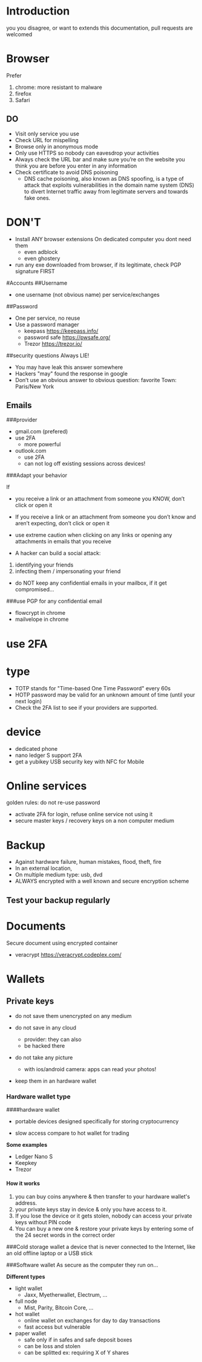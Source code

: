 
# Introduction

you you disagree, or want to extends this documentation, pull requests are welcomed

# Browser
Prefer
1. chrome: more resistant to malware
2. firefox
3. Safari

## DO
* Visit only service you use
* Check URL for mispelling
* Browse only in anonymous mode
* Only use HTTPS so nobody can eavesdrop your activities
* Always check the URL bar and make sure you’re on the website you think you are before you enter in any information
* Check certificate to avoid DNS poisoning
  * DNS cache poisoning, also known as DNS spoofing, is a type of attack that exploits vulnerabilities in the domain name system (DNS)
 to divert Internet traffic away from legitimate servers and towards fake ones. 

# DON'T
* Install ANY browser extensions
On dedicated computer you dont need them
  * even adblock
  * even ghostery
* run any exe downloaded from browser, if its legitimate, check PGP signature FIRST

#Accounts
##Username
* one username (not obvious name) per service/exchanges

##Password
* One per service, no reuse
* Use a password manager
  * keepass https://keepass.info/
  * password safe https://pwsafe.org/
  * Trezor https://trezor.io/

##security questions 
Always LIE!
* You may have leak this answer somewhere
* Hackers "may" found the response in google
* Don’t use an obvious answer to obvious question: favorite Town: Paris/New York 


## Emails
###provider
* gmail.com (prefered)
* use 2FA
  * more powerful
* outlook.com
  * use 2FA
  * can not log off existing sessions across devices!

###Adapt your behavior

If 
* you receive a link or an attachment from someone you KNOW, don’t click or open it
* If you receive a link or an attachment from someone you don’t know and aren’t expecting, don’t click or open it
* use extreme caution when clicking on any links or opening any attachments in emails that you receive


* A hacker can build 
a social attack:
1. identifying your friends
2. infecting them / impersonating your friend

* do NOT keep any confidential
emails in your mailbox, if it get compromised...



###use PGP for any confidential email
* flowcrypt in chrome
* mailvelope in chrome

# use 2FA

# type
* TOTP stands for "Time-based One Time Password" every 60s
* HOTP password may be valid for an unknown amount of time (until your next login)
* Check the 2FA list to see if your providers are supported.

# device
* dedicated phone
* nano ledger S support 2FA
* get a yubikey USB security key with NFC for Mobile


# Online services

golden rules: do not re-use password

* activate 2FA for login, refuse online service not using it
* secure master keys / recovery keys on a non computer medium


# Backup
* Against hardware failure, human mistakes, flood, theft, fire
* In an external location,
* On multiple medium type: usb, dvd
* ALWAYS encrypted with a well known and secure encryption scheme
## Test your backup regularly


# Documents
Secure document using encrypted container
* veracrypt https://veracrypt.codeplex.com/

# Wallets

## Private keys
* do not save them unencrypted on any medium
* do not save in any cloud 
  * provider: they can also 
  * be hacked there
* do not take any picture 
  * with ios/android camera: apps can read your photos!

* keep them in an hardware wallet


### Hardware wallet type

####hardware wallet
+ portable devices designed specifically for storing cryptocurrency
- slow access compare to hot wallet for trading

**Some examples**
* Ledger Nano S
* Keepkey
* Trezor

#### How it works
1. you can buy coins anywhere & then transfer to your hardware wallet's address.
2. your private keys stay in device & only you have access to it.
3. If you lose the device or it gets stolen, nobody can access your private keys without PIN code
4. You can buy a new one & restore your private keys by entering some of the 24 secret words in the correct order

###Cold storage wallet
a device that is never connected to the Internet, like an old offline laptop or a USB stick


###Software wallet
As secure as the computer they run on...

**Different types**
* light wallet
  * Jaxx, Myetherwallet, Electrum, ...
* full node
  * Mist, Parity, Bitcoin Core, ...
* hot wallet
  * online wallet on exchanges for day to day transactions
  * fast access but vulnerable
* paper wallet
  * safe only if in safes and safe deposit boxes
  * can be loss and stolen
  * can be splitted ex: requiring X of Y shares 




































